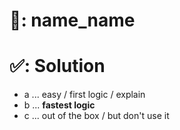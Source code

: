 # 📄: name_name
# ✅: Solution

- a ... easy / first logic / explain
- b ... **fastest logic**
- c ... out of the box / but don't use it
